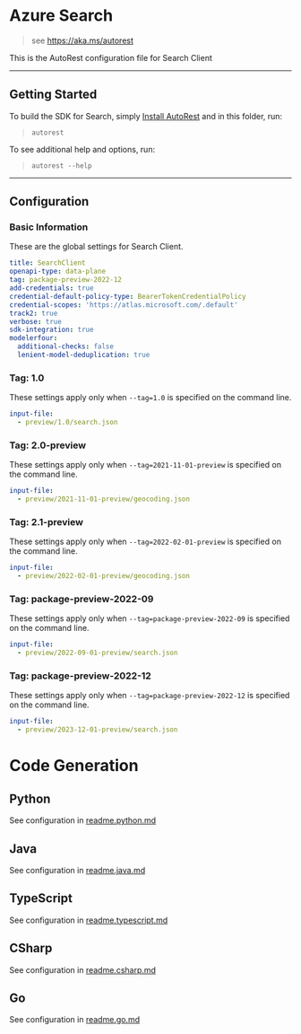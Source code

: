 # Azure Search

> see https://aka.ms/autorest

This is the AutoRest configuration file for Search Client

---

## Getting Started

To build the SDK for Search, simply [Install AutoRest](https://aka.ms/autorest/install) and in this folder, run:

> `autorest`

To see additional help and options, run:

> `autorest --help`

---

## Configuration

### Basic Information

These are the global settings for Search Client.

``` yaml
title: SearchClient
openapi-type: data-plane
tag: package-preview-2022-12
add-credentials: true
credential-default-policy-type: BearerTokenCredentialPolicy
credential-scopes: 'https://atlas.microsoft.com/.default'
track2: true
verbose: true
sdk-integration: true
modelerfour:
  additional-checks: false
  lenient-model-deduplication: true
```


### Tag: 1.0

These settings apply only when `--tag=1.0` is specified on the command line.

``` yaml $(tag) == '1.0'
input-file:
  - preview/1.0/search.json
```

### Tag: 2.0-preview

These settings apply only when `--tag=2021-11-01-preview` is specified on the command line.

``` yaml $(tag) == '2021-11-01-preview'
input-file:
  - preview/2021-11-01-preview/geocoding.json
```

### Tag: 2.1-preview

These settings apply only when `--tag=2022-02-01-preview` is specified on the command line.

``` yaml $(tag) == '2022-02-01-preview'
input-file:
  - preview/2022-02-01-preview/geocoding.json
```

### Tag: package-preview-2022-09

These settings apply only when `--tag=package-preview-2022-09` is specified on the command line.

```yaml $(tag) == 'package-preview-2022-09'
input-file:
  - preview/2022-09-01-preview/search.json
```

### Tag: package-preview-2022-12

These settings apply only when `--tag=package-preview-2022-12` is specified on the command line.

```yaml $(tag) == 'package-preview-2022-12'
input-file:
  - preview/2023-12-01-preview/search.json
```

# Code Generation

## Python

See configuration in [readme.python.md](./readme.python.md)

## Java

See configuration in [readme.java.md](./readme.java.md)

## TypeScript

See configuration in [readme.typescript.md](./readme.typescript.md)

## CSharp

See configuration in [readme.csharp.md](./readme.csharp.md)

## Go

See configuration in [readme.go.md](./readme.go.md)
